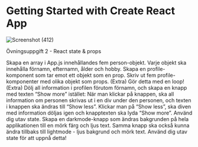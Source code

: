 # Getting Started with Create React App
![Screenshot (412)](https://user-images.githubusercontent.com/92310100/187083295-416acfca-9ab5-41e7-9380-87ae1bc910aa.png)


Övningsuppgift 2 - React state & props

Skapa en array i App.js innehållandes fem person-objekt. Varje objekt ska innehålla förnamn, efternamn, ålder och hobby.
Skapa en profile-komponent som tar emot ett objekt som en prop.
Skriv ut fem profile-komponenter med olika objekt som props.
(Extra) Gör detta med en loop!
(Extra) Dölj all information i profilen förutom förnamn, och skapa en knapp med texten “Show more” istället: När man klickar på knappen, ska all information om personen skrivas ut i en div under den personen, och texten i knappen ska ändras till “Show less”. Klickar man på “Show less”, ska diven med information döljas igen och knapptexten ska lyda “Show more”. Använd dig utav state.
Skapa en darkmode-knapp som ändras bakgrunden på hela applikationen till en mörk färg och ljus text. Samma knapp ska också kunna ändra tillbaks till lightmode - ljus bakgrund och mörk text. Använd dig utav state för att uppnå detta!
